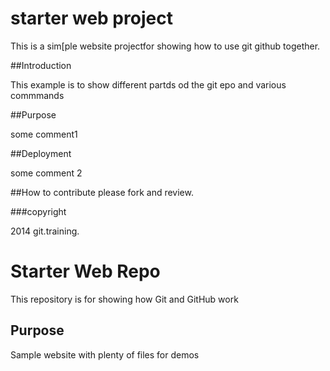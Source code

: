 # starter web project

This is a sim[ple website projectfor showing 
how to use git github together.

##Introduction

This example is to show different partds od the git epo and various commmands

##Purpose

some comment1


##Deployment

some comment 2


##How to contribute
please fork and review.

###copyright

2014 git.training.

# Starter Web Repo

This repository is for showing how Git and GitHub work

## Purpose

Sample website with plenty of files for demos

